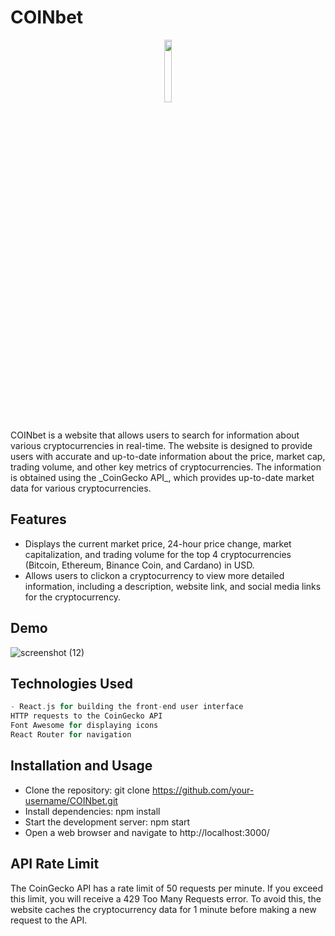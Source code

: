# COINbet

<div align='center'><img style="width:16%" src='https://user-images.githubusercontent.com/105128267/220607693-29987a1c-8f0d-4835-9bfe-3b5c9f326b17.png'/></div>
COINbet is a website that allows users to search for information about various cryptocurrencies in real-time. The website is designed to provide users with accurate and up-to-date information about the price, market cap, trading volume, and other key metrics of cryptocurrencies. The information is obtained using the _CoinGecko API_, which provides up-to-date market data for various cryptocurrencies.

## Features

- Displays the current market price, 24-hour price change, market capitalization, and trading volume for the top 4 cryptocurrencies (Bitcoin, Ethereum, Binance Coin, and Cardano) in USD.
- Allows users to clickon a cryptocurrency to view more detailed information, including a description, website link, and social media links for the cryptocurrency.

## Demo
 ![screenshot (12)](https://github.com/abhishek-06-singh/CoinBet/assets/115978151/093c4d50-c7b8-4716-aa83-b9381b8dea80)
 
## Technologies Used

```H
- React.js for building the front-end user interface
HTTP requests to the CoinGecko API
Font Awesome for displaying icons
React Router for navigation
```

## Installation and Usage

- Clone the repository: git clone https://github.com/your-username/COINbet.git
- Install dependencies: npm install
- Start the development server: npm start
- Open a web browser and navigate to http://localhost:3000/

## API Rate Limit

The CoinGecko API has a rate limit of 50 requests per minute. If you exceed this limit, you will receive a 429 Too Many Requests error. To avoid this, the website caches the cryptocurrency data for 1 minute before making a new request to the API.
